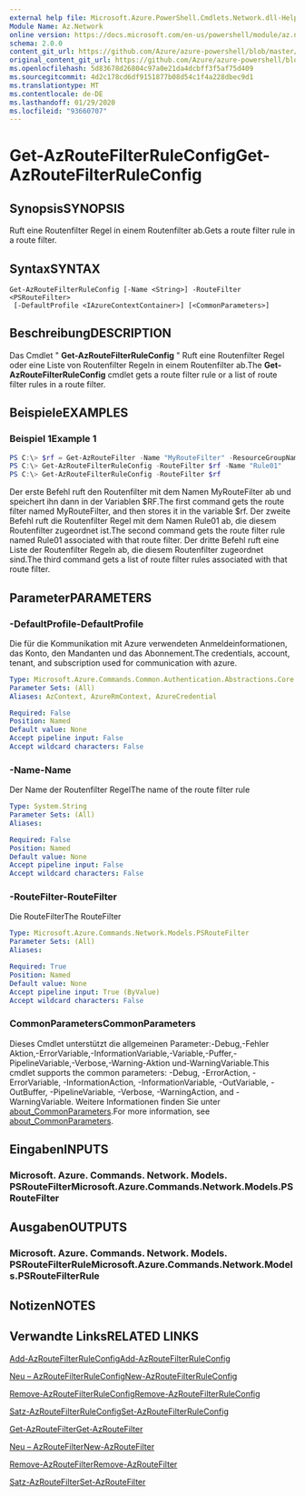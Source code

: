 ```yaml
---
external help file: Microsoft.Azure.PowerShell.Cmdlets.Network.dll-Help.xml
Module Name: Az.Network
online version: https://docs.microsoft.com/en-us/powershell/module/az.network/get-azroutefilterruleconfig
schema: 2.0.0
content_git_url: https://github.com/Azure/azure-powershell/blob/master/src/Network/Network/help/Get-AzRouteFilterRuleConfig.md
original_content_git_url: https://github.com/Azure/azure-powershell/blob/master/src/Network/Network/help/Get-AzRouteFilterRuleConfig.md
ms.openlocfilehash: 5d83678d26804c97a0e21da4dcbff3f5af75d409
ms.sourcegitcommit: 4d2c178cd6df9151877b08d54c1f4a228dbec9d1
ms.translationtype: MT
ms.contentlocale: de-DE
ms.lasthandoff: 01/29/2020
ms.locfileid: "93660707"
---
```

# <span data-ttu-id="3d2ad-101">Get-AzRouteFilterRuleConfig</span><span class="sxs-lookup"><span data-stu-id="3d2ad-101">Get-AzRouteFilterRuleConfig</span></span>

## <span data-ttu-id="3d2ad-102">Synopsis</span><span class="sxs-lookup"><span data-stu-id="3d2ad-102">SYNOPSIS</span></span>
<span data-ttu-id="3d2ad-103">Ruft eine Routenfilter Regel in einem Routenfilter ab.</span><span class="sxs-lookup"><span data-stu-id="3d2ad-103">Gets a route filter rule in a route filter.</span></span>

## <span data-ttu-id="3d2ad-104">Syntax</span><span class="sxs-lookup"><span data-stu-id="3d2ad-104">SYNTAX</span></span>

```
Get-AzRouteFilterRuleConfig [-Name <String>] -RouteFilter <PSRouteFilter>
 [-DefaultProfile <IAzureContextContainer>] [<CommonParameters>]
```

## <span data-ttu-id="3d2ad-105">Beschreibung</span><span class="sxs-lookup"><span data-stu-id="3d2ad-105">DESCRIPTION</span></span>
<span data-ttu-id="3d2ad-106">Das Cmdlet " **Get-AzRouteFilterRuleConfig** " Ruft eine Routenfilter Regel oder eine Liste von Routenfilter Regeln in einem Routenfilter ab.</span><span class="sxs-lookup"><span data-stu-id="3d2ad-106">The **Get-AzRouteFilterRuleConfig** cmdlet gets a route filter rule or a list of route filter rules in a route filter.</span></span>

## <span data-ttu-id="3d2ad-107">Beispiele</span><span class="sxs-lookup"><span data-stu-id="3d2ad-107">EXAMPLES</span></span>

### <span data-ttu-id="3d2ad-108">Beispiel 1</span><span class="sxs-lookup"><span data-stu-id="3d2ad-108">Example 1</span></span>
```powershell
PS C:\> $rf = Get-AzRouteFilter -Name "MyRouteFilter" -ResourceGroupName "MyResourceGroup"
PS C:\> Get-AzRouteFilterRuleConfig -RouteFilter $rf -Name "Rule01"
PS C:\> Get-AzRouteFilterRuleConfig -RouteFilter $rf
```

<span data-ttu-id="3d2ad-109">Der erste Befehl ruft den Routenfilter mit dem Namen MyRouteFilter ab und speichert ihn dann in der Variablen $RF.</span><span class="sxs-lookup"><span data-stu-id="3d2ad-109">The first command gets the route filter named MyRouteFilter, and then stores it in the variable $rf.</span></span>
<span data-ttu-id="3d2ad-110">Der zweite Befehl ruft die Routenfilter Regel mit dem Namen Rule01 ab, die diesem Routenfilter zugeordnet ist.</span><span class="sxs-lookup"><span data-stu-id="3d2ad-110">The second command gets the route filter rule named Rule01 associated with that route filter.</span></span>
<span data-ttu-id="3d2ad-111">Der dritte Befehl ruft eine Liste der Routenfilter Regeln ab, die diesem Routenfilter zugeordnet sind.</span><span class="sxs-lookup"><span data-stu-id="3d2ad-111">The third command gets a list of route filter rules associated with that route filter.</span></span>

## <span data-ttu-id="3d2ad-112">Parameter</span><span class="sxs-lookup"><span data-stu-id="3d2ad-112">PARAMETERS</span></span>

### <span data-ttu-id="3d2ad-113">-DefaultProfile</span><span class="sxs-lookup"><span data-stu-id="3d2ad-113">-DefaultProfile</span></span>
<span data-ttu-id="3d2ad-114">Die für die Kommunikation mit Azure verwendeten Anmeldeinformationen, das Konto, den Mandanten und das Abonnement.</span><span class="sxs-lookup"><span data-stu-id="3d2ad-114">The credentials, account, tenant, and subscription used for communication with azure.</span></span>

```yaml
Type: Microsoft.Azure.Commands.Common.Authentication.Abstractions.Core.IAzureContextContainer
Parameter Sets: (All)
Aliases: AzContext, AzureRmContext, AzureCredential

Required: False
Position: Named
Default value: None
Accept pipeline input: False
Accept wildcard characters: False
```

### <span data-ttu-id="3d2ad-115">-Name</span><span class="sxs-lookup"><span data-stu-id="3d2ad-115">-Name</span></span>
<span data-ttu-id="3d2ad-116">Der Name der Routenfilter Regel</span><span class="sxs-lookup"><span data-stu-id="3d2ad-116">The name of the route filter rule</span></span>

```yaml
Type: System.String
Parameter Sets: (All)
Aliases:

Required: False
Position: Named
Default value: None
Accept pipeline input: False
Accept wildcard characters: False
```

### <span data-ttu-id="3d2ad-117">-RouteFilter</span><span class="sxs-lookup"><span data-stu-id="3d2ad-117">-RouteFilter</span></span>
<span data-ttu-id="3d2ad-118">Die RouteFilter</span><span class="sxs-lookup"><span data-stu-id="3d2ad-118">The RouteFilter</span></span>

```yaml
Type: Microsoft.Azure.Commands.Network.Models.PSRouteFilter
Parameter Sets: (All)
Aliases:

Required: True
Position: Named
Default value: None
Accept pipeline input: True (ByValue)
Accept wildcard characters: False
```

### <span data-ttu-id="3d2ad-119">CommonParameters</span><span class="sxs-lookup"><span data-stu-id="3d2ad-119">CommonParameters</span></span>
<span data-ttu-id="3d2ad-120">Dieses Cmdlet unterstützt die allgemeinen Parameter:-Debug,-Fehler Aktion,-ErrorVariable,-InformationVariable,-Variable,-Puffer,-PipelineVariable,-Verbose,-Warning-Aktion und-WarningVariable.</span><span class="sxs-lookup"><span data-stu-id="3d2ad-120">This cmdlet supports the common parameters: -Debug, -ErrorAction, -ErrorVariable, -InformationAction, -InformationVariable, -OutVariable, -OutBuffer, -PipelineVariable, -Verbose, -WarningAction, and -WarningVariable.</span></span> <span data-ttu-id="3d2ad-121">Weitere Informationen finden Sie unter [about_CommonParameters](https://go.microsoft.com/fwlink/?LinkID=113216).</span><span class="sxs-lookup"><span data-stu-id="3d2ad-121">For more information, see [about_CommonParameters](https://go.microsoft.com/fwlink/?LinkID=113216).</span></span>

## <span data-ttu-id="3d2ad-122">Eingaben</span><span class="sxs-lookup"><span data-stu-id="3d2ad-122">INPUTS</span></span>

### <span data-ttu-id="3d2ad-123">Microsoft. Azure. Commands. Network. Models. PSRouteFilter</span><span class="sxs-lookup"><span data-stu-id="3d2ad-123">Microsoft.Azure.Commands.Network.Models.PSRouteFilter</span></span>

## <span data-ttu-id="3d2ad-124">Ausgaben</span><span class="sxs-lookup"><span data-stu-id="3d2ad-124">OUTPUTS</span></span>

### <span data-ttu-id="3d2ad-125">Microsoft. Azure. Commands. Network. Models. PSRouteFilterRule</span><span class="sxs-lookup"><span data-stu-id="3d2ad-125">Microsoft.Azure.Commands.Network.Models.PSRouteFilterRule</span></span>

## <span data-ttu-id="3d2ad-126">Notizen</span><span class="sxs-lookup"><span data-stu-id="3d2ad-126">NOTES</span></span>

## <span data-ttu-id="3d2ad-127">Verwandte Links</span><span class="sxs-lookup"><span data-stu-id="3d2ad-127">RELATED LINKS</span></span>

[<span data-ttu-id="3d2ad-128">Add-AzRouteFilterRuleConfig</span><span class="sxs-lookup"><span data-stu-id="3d2ad-128">Add-AzRouteFilterRuleConfig</span></span>](./Add-AzRouteFilterRuleConfig.md)

[<span data-ttu-id="3d2ad-129">Neu – AzRouteFilterRuleConfig</span><span class="sxs-lookup"><span data-stu-id="3d2ad-129">New-AzRouteFilterRuleConfig</span></span>](./New-AzRouteFilterRuleConfig.md)

[<span data-ttu-id="3d2ad-130">Remove-AzRouteFilterRuleConfig</span><span class="sxs-lookup"><span data-stu-id="3d2ad-130">Remove-AzRouteFilterRuleConfig</span></span>](./Remove-AzRouteFilterRuleConfig.md)

[<span data-ttu-id="3d2ad-131">Satz-AzRouteFilterRuleConfig</span><span class="sxs-lookup"><span data-stu-id="3d2ad-131">Set-AzRouteFilterRuleConfig</span></span>](./Set-AzRouteFilterRuleConfig.md)

[<span data-ttu-id="3d2ad-132">Get-AzRouteFilter</span><span class="sxs-lookup"><span data-stu-id="3d2ad-132">Get-AzRouteFilter</span></span>](./Get-AzRouteFilter.md)

[<span data-ttu-id="3d2ad-133">Neu – AzRouteFilter</span><span class="sxs-lookup"><span data-stu-id="3d2ad-133">New-AzRouteFilter</span></span>](./New-AzRouteFilter.md)

[<span data-ttu-id="3d2ad-134">Remove-AzRouteFilter</span><span class="sxs-lookup"><span data-stu-id="3d2ad-134">Remove-AzRouteFilter</span></span>](./Remove-AzRouteFilter.md)

[<span data-ttu-id="3d2ad-135">Satz-AzRouteFilter</span><span class="sxs-lookup"><span data-stu-id="3d2ad-135">Set-AzRouteFilter</span></span>](./Set-AzRouteFilter.md)
